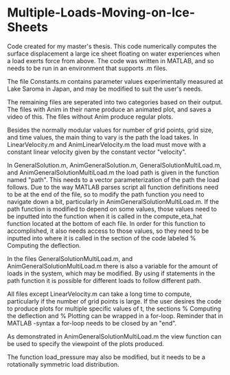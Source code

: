 # Multiple-Loads-Moving-on-Ice-Sheets
Code created for my master's thesis.
This code numerically computes the surface displacement a large ice sheet floating on water experiences when a load exerts force from above.
The code was written in MATLAB, and so needs to be run in an environment that supports .m files.

The file Constants.m contains parameter values experimentally measured at Lake Saroma in Japan, and may be modified to suit the user's needs.

The remaining files are seperated into two categories based on their output. The files with Anim in their name produce an animated plot, and saves a video of this. The files without Anim produce regular plots.

Besides the normally modular values for number of grid points, grid size, and time values, the main thing to vary is the path the load takes.
In LinearVelocity.m and AnimLinearVelocity.m the load must move with a constant linear velocity given by the constant vector "velocity".

In GeneralSolution.m, AnimGeneralSolution.m, GeneralSolutionMultiLoad.m, and AnimGeneralSolutionMultiLoad.m the load path is given in the function named "path". This needs to a vector parameterization of the path the load follows.
Due to the way MATLAB parses script all function definitions need to be at the end of the file, so to modify the path function you need to navigate down a bit, particularly in AnimGeneralSolutionMultiLoad.m.
If the path function is modified to depend on some values, those values need to be inputted into the function when it is called in the compute_eta_hat function located at the bottom of each file. In order for this function to accomplished, it also needs access to those values, so they need to be inputted into where it is called in the section of the code labeled % Computing the deflection.

In the files GeneralSolutionMultiLoad.m, and AnimGeneralSolutionMultiLoad.m there is also a variable for the amount of loads in the system, which may be modified.
By using if statements in the path function it is possible for different loads to follow different path.

All files except LinearVelocity.m can take a long time to compute, particularly if the number of grid points is large.
If the user desires the code to produce plots for multiple specific values of t, the sections % Computing the deflection and % Plotting can be wrapped in a for-loop. Reminder that in MATLAB -syntax a for-loop needs to be closed by an "end".

As demonstrated in AnimGeneralSolutionMultiLoad.m the view function can be used to specify the viewpoint of the plots produced.

The function load_pressure may also be modified, but it needs to be a rotationally symmetric load distribution.
